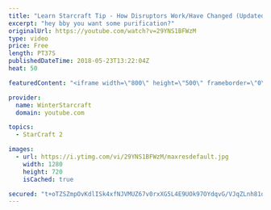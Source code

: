 ```yaml
---
title: "Learn Starcraft Tip - How Disruptors Work/Have Changed (Updated Patch 4.0 2018)"
excerpt: "hey bby you want some purification?"
originalUrl: https://youtube.com/watch?v=29YNS1BFWzM
type: video
price: Free
length: PT37S
publishedDateTime: 2018-05-23T13:22:04Z
heat: 50

featuredContent: "<iframe width=\"800\" height=\"500\" frameborder=\"0\" src=\"https://www.youtube.com/embed/29YNS1BFWzM\" allow=\"accelerometer; autoplay; encrypted-media; gyroscope; picture-in-picture\" allowfullscreen></iframe>"

provider:
  name: WinterStarcraft
  domain: youtube.com

topics:
  - StarCraft 2

images:
  - url: https://i.ytimg.com/vi/29YNS1BFWzM/maxresdefault.jpg
    width: 1280
    height: 720
    isCached: true

secured: "t+oTZSZmpOvKdlISk4xfNJVMUZ67v0rxXG5L4E9UOk97OYdqvG/VJqZLnh81qG6GWxRUSnc8WW/JkuQRjKrGG0qjdOaA0ohUljOTzakx7umX+HcRCd34OKYrajtpJWAXd9RiXwyyRg/2TZkDKjw3LPfRNcnBY+P/U4MvBbZyPy7u7RpWqcNliD8TBgkBJdOZRDeOljPOrHnYmWMHgjN9g7axuh44ofHgNZ5abyKaO2w+7pyHkIUDt0Cjypj+YGLsuqqhxKagqBv6u98Jbu+frvmxygTXtZbFoZUtixIiKozQdz0GmGtUq5qgM+JHjiZruGmexmbCNwAw1pz4W+t0V8yy44qO8RyYKPaAnCcIguFJLm8d+hZ1GbjBYzcrV/0N8Bh1PCAKKOR33ddr9VzncSpsWplm/3e5Zd9Zo2IL6MI=;7Ha/JsRlyc0Q/jnzhutObA=="
---
```



